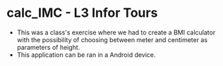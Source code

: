 # calc_IMC - L3 Infor Tours

* This was a class's exercise where we had to create a BMI calculator with the possibility of choosing between meter and centimeter as parameters of height.
* This application can be ran in a Android device.
